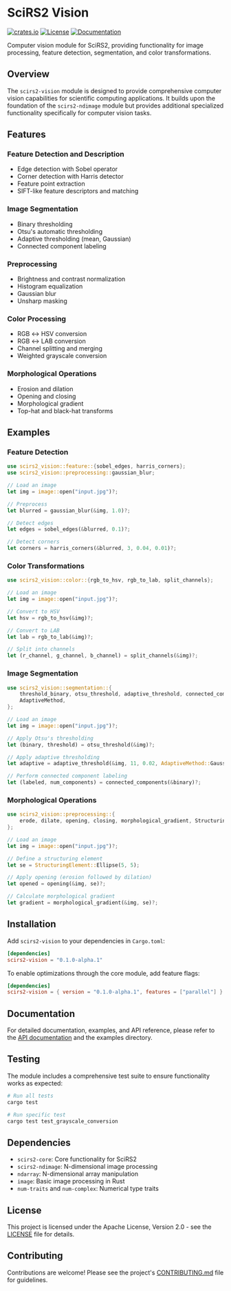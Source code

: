 # SciRS2 Vision

[![crates.io](https://img.shields.io/crates/v/scirs2-vision.svg)](https://crates.io/crates/scirs2-vision)
[![License](https://img.shields.io/crates/l/scirs2-vision.svg)](../LICENSE)
[![Documentation](https://img.shields.io/docsrs/scirs2-vision)](https://docs.rs/scirs2-vision)

Computer vision module for SciRS2, providing functionality for image processing, feature detection, segmentation, and color transformations.

## Overview

The `scirs2-vision` module is designed to provide comprehensive computer vision capabilities for scientific computing applications. It builds upon the foundation of the `scirs2-ndimage` module but provides additional specialized functionality specifically for computer vision tasks.

## Features

### Feature Detection and Description
- Edge detection with Sobel operator
- Corner detection with Harris detector
- Feature point extraction
- SIFT-like feature descriptors and matching

### Image Segmentation
- Binary thresholding
- Otsu's automatic thresholding
- Adaptive thresholding (mean, Gaussian)
- Connected component labeling

### Preprocessing
- Brightness and contrast normalization
- Histogram equalization
- Gaussian blur
- Unsharp masking

### Color Processing
- RGB ↔ HSV conversion
- RGB ↔ LAB conversion
- Channel splitting and merging
- Weighted grayscale conversion

### Morphological Operations
- Erosion and dilation
- Opening and closing
- Morphological gradient
- Top-hat and black-hat transforms

## Examples

### Feature Detection

```rust
use scirs2_vision::feature::{sobel_edges, harris_corners};
use scirs2_vision::preprocessing::gaussian_blur;

// Load an image
let img = image::open("input.jpg")?;

// Preprocess
let blurred = gaussian_blur(&img, 1.0)?;

// Detect edges
let edges = sobel_edges(&blurred, 0.1)?;

// Detect corners
let corners = harris_corners(&blurred, 3, 0.04, 0.01)?;
```

### Color Transformations

```rust
use scirs2_vision::color::{rgb_to_hsv, rgb_to_lab, split_channels};

// Load an image
let img = image::open("input.jpg")?;

// Convert to HSV
let hsv = rgb_to_hsv(&img)?;

// Convert to LAB
let lab = rgb_to_lab(&img)?;

// Split into channels
let (r_channel, g_channel, b_channel) = split_channels(&img)?;
```

### Image Segmentation

```rust
use scirs2_vision::segmentation::{
    threshold_binary, otsu_threshold, adaptive_threshold, connected_components,
    AdaptiveMethod,
};

// Load an image
let img = image::open("input.jpg")?;

// Apply Otsu's thresholding
let (binary, threshold) = otsu_threshold(&img)?;

// Apply adaptive thresholding
let adaptive = adaptive_threshold(&img, 11, 0.02, AdaptiveMethod::Gaussian)?;

// Perform connected component labeling
let (labeled, num_components) = connected_components(&binary)?;
```

### Morphological Operations

```rust
use scirs2_vision::preprocessing::{
    erode, dilate, opening, closing, morphological_gradient, StructuringElement,
};

// Load an image
let img = image::open("input.jpg")?;

// Define a structuring element
let se = StructuringElement::Ellipse(5, 5);

// Apply opening (erosion followed by dilation)
let opened = opening(&img, se)?;

// Calculate morphological gradient
let gradient = morphological_gradient(&img, se)?;
```

## Installation

Add `scirs2-vision` to your dependencies in `Cargo.toml`:

```toml
[dependencies]
scirs2-vision = "0.1.0-alpha.1"
```

To enable optimizations through the core module, add feature flags:

```toml
[dependencies]
scirs2-vision = { version = "0.1.0-alpha.1", features = ["parallel"] }
```

## Documentation

For detailed documentation, examples, and API reference, please refer to the [API documentation](https://docs.rs/scirs2-vision) and the examples directory.

## Testing

The module includes a comprehensive test suite to ensure functionality works as expected:

```bash
# Run all tests
cargo test

# Run specific test
cargo test test_grayscale_conversion
```

## Dependencies

- `scirs2-core`: Core functionality for SciRS2
- `scirs2-ndimage`: N-dimensional image processing
- `ndarray`: N-dimensional array manipulation
- `image`: Basic image processing in Rust
- `num-traits` and `num-complex`: Numerical type traits

## License

This project is licensed under the Apache License, Version 2.0 - see the [LICENSE](../LICENSE) file for details.

## Contributing

Contributions are welcome! Please see the project's [CONTRIBUTING.md](../CONTRIBUTING.md) file for guidelines.